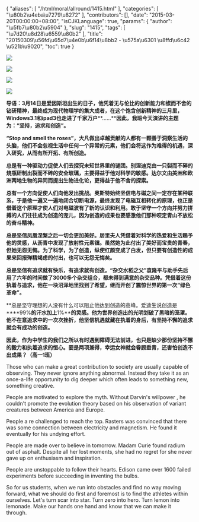 {
    "aliases": [
        "/html/moral/allround/1415.html"
    ],
    "categories": [
        "\u80b2\u4eba\u7279\u8272"
    ],
    "contributors": [],
    "date": "2015-03-20T00:00:00+08:00",
    "isCJKLanguage": true,
    "params": {
        "author": "\u5fb7\u80b2\u5904"
    },
    "slug": "1415",
    "tags": [
        "\u7d20\u8d28\u6559\u80b2"
    ],
    "title": "20150309\u56fd\u65d7\u4e0b\u6f14\u8bb2 - \u575a\u6301  \u8ffd\u6c42  \u521b\u9020",
    "toc": true
}

![](https://cdn.tfls.online/mirror/full/745b90cfc60a630d19c3025157415560529b5e92.jpg)




![](https://cdn.tfls.online/mirror/full/19552ed02a1e70723a2ed5d8710568597dd35724.jpg)




![](https://cdn.tfls.online/mirror/full/2a6684a602a5b4f8dbd441c910fef21d89a1ff0c.jpg)




![](https://cdn.tfls.online/mirror/full/d94d3c7ac7ede0b23d56cd230244b08a0475cf76.jpg)




  





**导语：****3****月****14****日是爱因斯坦出生的日子，他凭着无与伦比的创新能力和锲而不舍的钻研精神，最终成为现代物理学的集大成者，在这个饱含创新精神的三月里，****Windows3.1****和****ipad3****也走进了千家万户****……****因此，我班今天演讲的主题为：“坚持，追求和创造”。**




**“****Stop
and smell the roses****”，大凡做出卓越贡献的人都有一颗善于洞察生活的头脑，他们不会忽视生活中任何一个异常的元素，他们会将这作为难得的机遇，深入研究，从而有所开拓、有所创造。**




**总是有一种驱动力促使人们去探究未知世界里的谜团。别涅迪克由一只裂而不碎的烧瓶研制出裂而不碎的安全玻璃，主要得益于他对科学的敏感。达尔文由美洲和欧洲两地生物的异同而提出生物进化论，更得益于他不舍的探索。**




**总有一个方向促使人们向他发出挑战。奥斯特始终坚信电与磁之间一定存在某种联系，于是他一遍又一遍地闭合切断电源，最终发现了电磁互相转化的原理，也正是借着这个原理才使人们对电磁波有了新的认识和利用。敢于坚守一个方向并努力拼搏的人们往往成为创造的宠儿，因为创造的成果也要感激他们那种咬定青山不放松的奋斗精神。**




**总是坚信凤凰涅槃之后一切会更加美好。居里夫人凭借着对科学的热爱和生活赐予他的灵感，从沥青中发现了放射性元素镭。虽然她为此付出了美好而宝贵的青春，但她无怨无悔。为了科学，为了创造，纵使红颜变成了白发，但只要有创造性的成果来回报殚精竭虑的付出，也可以无怨无悔矣。**




**总是坚信有追求就有快乐，有追求就有创造。“杂交水稻之父”袁隆平与助手先后用了六年的时间做了****3000****多个杂交组合，都未得到满意的杂交品种。凭借着这份执着与追求，他在一块沼泽地里找到了希望，继而开创了震惊世界的第一次“绿色革命”。**




**总是坚守理想的人没有什么可以阻止他达到创造的高峰。爱迪生说创造是****99%****的汗水加上****1%****的灵感。他为世界创造出的光明划破了黑暗的笼罩。他不在意追求中的一次次挫折，他坚信机遇就藏在执着的身后，有坚持不懈的追求就会有成功的创造。**




**因此，作为中学生的我们之所以有时遇到障碍无法前进，也只是缺少那份坚持不懈的毅力和执着追求的恒心。要是两项兼得，幸运女神就会眷顾垂青，还害怕创造不出成果？（高一****1****班）**




  





  








Those who can make a great contribution to society are usually capable of observing. They never ignore anything abnormal. Instead they take it as an once-a-life opportunity to dig deeper which often leads to something new, something creative.




People are motivated to explore the myth. Without Darvin's willpower , he couldn't promote the evolution theory based on his observation of variant creatures between America and Europe.




People a re challenged to reach the top. Rasters was convinced that there was some connection between electricity and magnetism. He found it eventually for his undying effort.




People are made over to believe in tomorrow. Madam Curie found radium out of asphalt. Despite all her lost moments, she had no regret for she never gave up on enthusiasm and inspiration.




People are unstoppable to follow their hearts. Edison came over 1600 failed experiments before succeeding in inventing the bulbs. 




So for us students, when we run into obstacles and find no way moving forward, what we should do first and foremost is to find the athletes within ourselves. Let's turn scar into star. Turn zero into hero. Turn lemon into lemonade. Make our hands one hand and know that we can make it through. 




  




